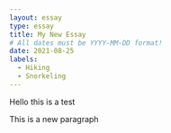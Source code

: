 ```yaml
---
layout: essay
type: essay
title: My New Essay
# All dates must be YYYY-MM-DD format!
date: 2021-08-25
labels:
  - Hiking
  - Snorkeling
---
```


Hello this is a test 

This is a new paragraph

